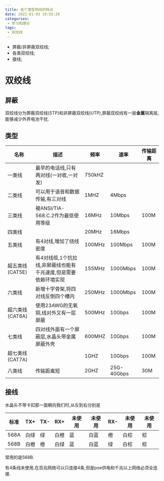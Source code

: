 ```yaml
---
title: 各个类型网线的特点
date: 2022-01-03 19:55:29
categories:
 - 学习和理论
tags:
 - 双绞线
---
```


* 屏蔽/非屏蔽双绞线;
* 各类双绞线;
* 接线;

<!-- more -->

# 双绞线

## 屏蔽

双绞线分为屏蔽双绞线(STP)和非屏蔽双绞线(UTP),屏蔽双绞线有一层**金属**隔离层,能够减少外界电池干扰.

## 类型

| 名称 | 描述 | 频率 | 速率 | 传输距离 |
| --- | --- | --- | --- | --- |
| 一类线 | 最早的电话线,只有两对线(一对收,一对发) | 750kHZ | | |
| 二类线 | 可以用于语音和数据传输,有三对线 | 1MHZ | 4Mbps | |
| 三类线 | 被ANSI/TIA-568.C.2作为最低使用等级 | 16MHz | 10Mbps | 100M |
| 四类线 | | 20MHz | 16Mbps |  |
| 五类线 | 有4对线,增加了绕线密度 | 100MHz | 100Mbps | 100M |
| 超五类线(CAT5E) | 有4对线缆,1个抗拉线,非屏蔽线也能有千兆速度,但是需要依赖环境实现 | 155MHz | 1000Mbps | 100M |
| 六类线 | 新增十字骨架,将四对线反倒四个槽内 | 250MHz | 1000Mbps | 100M |
| 超六类线(CAT6A) | 使用23AWG的无氧铜,线对外又有一层屏蔽 | 500MHz | 10Gbps | 100M |
| 七类线 | 四对线外面有一个屏蔽层,水晶头带金属屏蔽外壳 | 600MHZ | 10Gbps | 100M |
| 超七类线(CAT7A) |  | 1GHZ | 10Gbps | 100M |
| 八类线 | 传输距离短 | 2GHZ | 25G-40Gbps | 30M |

## 接线

水晶头不带卡扣那一面朝向我们时,从左到右分别是

| 标准 | TX+ | TX- | RX+ | 未使用 | 未使用 | RX- | 未使用 | 未使用 |
| --- | --- | --- | --- | --- | --- | --- | --- | --- |
| 568A | 白绿 | 绿 | 白橙 | 蓝 | 白蓝 | 橙 | 白棕 | 棕 |
| 568B | 白橙 | 橙 | 白绿 | 蓝 | 白蓝 | 绿 | 白棕 | 棕 |

常用的是568B.

有4条线未使用,在百兆网络可以只连接4条,但是poe供电和千兆以上网络必须全连接.
